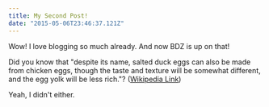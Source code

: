 ```yaml
---
title: My Second Post!
date: "2015-05-06T23:46:37.121Z"
---
```


Wow! I love blogging so much already. And now BDZ is up on that!

Did you know that "despite its name, salted duck eggs can also be made from
chicken eggs, though the taste and texture will be somewhat different, and the
egg yolk will be less rich."?
([Wikipedia Link](https://en.wikipedia.org/wiki/Salted_duck_egg))

Yeah, I didn't either.
